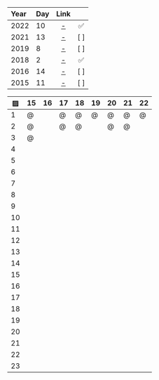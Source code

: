| Year | Day | Link                                       | &nbsp; |
| :--- | :-- | :----------------------------------------: | :----: |
| 2022 | 10  | [-](https://adventofcode.com/2022/day/10)  | ✅    |
| 2021 | 13  | [-](https://adventofcode.com/2021/day/13)  | [ ]   |
| 2019 | 8   | [-](https://adventofcode.com/2019/day/8)   | [ ]   |
| 2018 | 2   | [-](https://adventofcode.com/2018/day/2)   | ✅    |
| 2016 | 14  | [-](https://adventofcode.com/2016/day/14)  | [ ]   |
| 2015 | 11  | [-](https://adventofcode.com/2015/day/11)  | [ ]   |

▨      |  15  |  16  |  17  |  18  |  19  |  20  |  21  |  22  |
------ | ---- | ---- | ---- | ---- | ---- | ---- | ---- | ---- |
1      |   @  |      |   @  |   @  |   @  |  @   |  @   |   @  |
2      |   @  |      |   @  |   @  |      |  @   |  @   |      |
3      |   @  |      |      |      |      |      |      |      |
4      |      |      |      |      |      |      |      |      |
5      |      |      |      |      |      |      |      |      |
6      |      |      |      |      |      |      |      |      |
7      |      |      |      |      |      |      |      |      |
8      |      |      |      |      |      |      |      |      |
9      |      |      |      |      |      |      |      |      |
10     |      |      |      |      |      |      |      |      |
11     |      |      |      |      |      |      |      |      |
12     |      |      |      |      |      |      |      |      |
13     |      |      |      |      |      |      |      |      |
14     |      |      |      |      |      |      |      |      |
15     |      |      |      |      |      |      |      |      |
16     |      |      |      |      |      |      |      |      |
17     |      |      |      |      |      |      |      |      |
18     |      |      |      |      |      |      |      |      |
19     |      |      |      |      |      |      |      |      |
20     |      |      |      |      |      |      |      |      |
21     |      |      |      |      |      |      |      |      |
22     |      |      |      |      |      |      |      |      |
23     |      |      |      |      |      |      |      |      |
